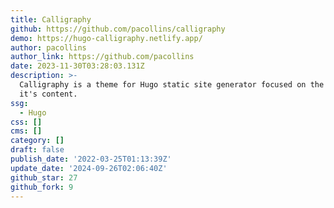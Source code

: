 ```yaml
---
title: Calligraphy
github: https://github.com/pacollins/calligraphy
demo: https://hugo-calligraphy.netlify.app/
author: pacollins
author_link: https://github.com/pacollins
date: 2023-11-30T03:28:03.131Z
description: >-
  Calligraphy is a theme for Hugo static site generator focused on the beauty of
  it's content.
ssg:
  - Hugo
css: []
cms: []
category: []
draft: false
publish_date: '2022-03-25T01:13:39Z'
update_date: '2024-09-26T02:06:40Z'
github_star: 27
github_fork: 9
---
```

